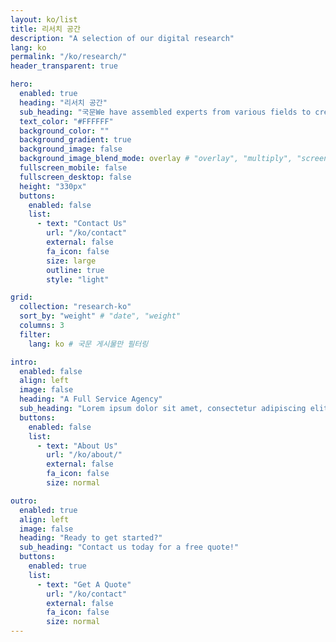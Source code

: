 ```yaml
---
layout: ko/list
title: 리서치 공간
description: "A selection of our digital research"
lang: ko
permalink: "/ko/research/"
header_transparent: true

hero:
  enabled: true
  heading: "리서치 공간"
  sub_heading: "국문We have assembled experts from various fields to create the R.pet, a robot capable of resonating and."
  text_color: "#FFFFFF"
  background_color: ""
  background_gradient: true
  background_image: false
  background_image_blend_mode: overlay # "overlay", "multiply", "screen"
  fullscreen_mobile: false
  fullscreen_desktop: false
  height: "330px"
  buttons:
    enabled: false
    list:
      - text: "Contact Us"
        url: "/ko/contact"
        external: false
        fa_icon: false
        size: large
        outline: true
        style: "light"

grid:
  collection: "research-ko"
  sort_by: "weight" # "date", "weight"
  columns: 3
  filter:
    lang: ko # 국문 게시물만 필터링

intro:
  enabled: false
  align: left
  image: false
  heading: "A Full Service Agency"
  sub_heading: "Lorem ipsum dolor sit amet, consectetur adipiscing elit. Ut eget sapien in elit semper accumsan. Pellentesque accumsan ut tortor eu varius. Sed id tincidunt massa, ut egestas orci."
  buttons:
    enabled: false
    list:
      - text: "About Us"
        url: "/ko/about/"
        external: false
        fa_icon: false
        size: normal

outro:
  enabled: true
  align: left
  image: false
  heading: "Ready to get started?"
  sub_heading: "Contact us today for a free quote!"
  buttons:
    enabled: true
    list:
      - text: "Get A Quote"
        url: "/ko/contact"
        external: false
        fa_icon: false
        size: normal
---
```

